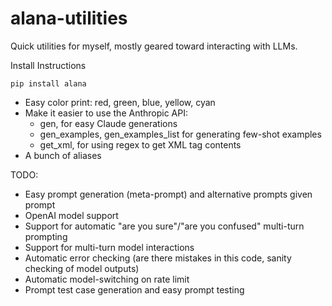 # alana-utilities
Quick utilities for myself, mostly geared toward interacting with LLMs.

Install Instructions
```
pip install alana
```

- Easy color print: red, green, blue, yellow, cyan
- Make it easier to use the Anthropic API:
  - gen, for easy Claude generations
  - gen_examples, gen_examples_list for generating few-shot examples
  - get_xml, for using regex to get XML tag contents
- A bunch of aliases

TODO:
- Easy prompt generation (meta-prompt) and alternative prompts given prompt
- OpenAI model support
- Support for automatic "are you sure"/"are you confused" multi-turn prompting
- Support for multi-turn model interactions
- Automatic error checking (are there mistakes in this code, sanity checking of model outputs)
- Automatic model-switching on rate limit
- Prompt test case generation and easy prompt testing
